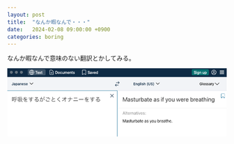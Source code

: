 ```yaml
---
layout: post
title:  "なんか暇なんで・・・"
date:   2024-02-08 09:00:00 +0900
categories: boring
---
```


なんか暇なんで意味のない翻訳とかしてみる。

![hima](/media/hima.png)
